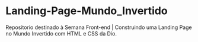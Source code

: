 # Landing-Page-Mundo_Invertido
Repositorio destinado à Semana Front-end | Construindo uma Landing Page no Mundo Invertido com HTML e CSS da Dio. 
